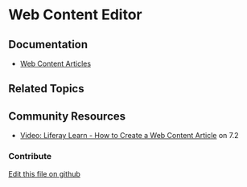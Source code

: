 # Web Content Editor

## Documentation

* [Web Content Articles](https://learn.liferay.com/dxp/7.x/en/content-authoring-and-management/web-content/web_content_articles.html)

## Related Topics

## Community Resources

* [Video: Liferay Learn - How to Create a Web Content Article](https://www.youtube.com/watch?v=lD-hzC0O3p4) on 7.2

### Contribute

[Edit this file on github](https://github.com/olafk/controlpanel-documentation-docs/blob/master/md/73en/com_liferay_journal_web_portlet_JournalPortlet/edit_article.jsp.md)
